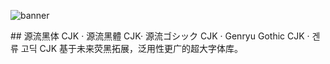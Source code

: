 ![banner](https://github.com/user-attachments/assets/d0535112-f12a-4b38-944d-3a0c12c9f123)

## 源流黑体 CJK · 源流黑體 CJK· 源流ゴシック CJK · Genryu Gothic CJK · 겐류 고딕 CJK
基于未来荧黑拓展，泛用性更广的超大字体库。
